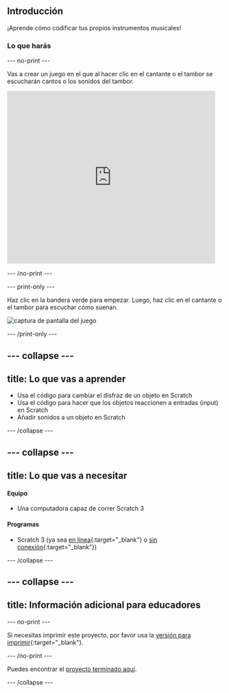 ## Introducción

¡Aprende cómo codificar tus propios instrumentos musicales!

### Lo que harás

--- no-print ---

Vas a crear un juego en el que al hacer clic en el cantante o el tambor se escucharán cantos o los sonidos del tambor.

<div class="scratch-preview">
  <iframe allowtransparency="true" width="485" height="402" src="https://scratch.mit.edu/projects/embed/276872220/?autostart=false" frameborder="0" scrolling="no"></iframe>
</div>

--- /no-print ---

--- print-only ---

Haz clic en la bandera verde para empezar. Luego, haz clic en el cantante o el tambor para escuchar cómo suenan.

![captura de pantalla del juego](images/demo.png)

--- /print-only ---

--- collapse ---
---
title: Lo que vas a aprender
---

+ Usa el código para cambiar el disfraz de un objeto en Scratch
+ Usa el código para hacer que los objetos reaccionen a entradas (input) en Scratch
+ Añadir sonidos a un objeto en Scratch

--- /collapse ---

--- collapse ---
---
title: Lo que vas a necesitar
---

#### Equipo

+ Una computadora capaz de correr Scratch 3

#### Programas

+ Scratch 3 (ya sea [en línea](https://rpf.io/scratchon){:target="_blank"} o [sin conexión](https://rpf.io/scratchoff){:target="_blank"})

--- /collapse ---

--- collapse ---
---
title: Información adicional para educadores
---

--- no-print ---

Si necesitas imprimir este proyecto, por favor usa la [versión para imprimir](https://projects.raspberrypi.org/es-LA/projects/rock-band/print){:target="_blank"}.

--- /no-print ---

Puedes encontrar el [proyecto terminado aquí](https://rpf.io/p/es-LA/rock-band-get).

--- /collapse ---